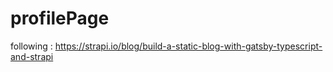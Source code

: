 # profilePage

following : https://strapi.io/blog/build-a-static-blog-with-gatsby-typescript-and-strapi